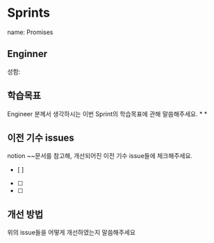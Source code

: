 # Sprints
name: Promises

## Enginner
성함: 

## 학습목표
Engineer 분께서 생각하시는 이번 Sprint의 학습목표에 관해 말씀해주세요.
*
*

## 이전 기수 issues
notion ~~문서를 참고해, 개선되어진 이전 기수 issue들에 체크해주세요.
- [ ] 
- [ ] 
- [ ] 

## 개선 방법
위의 issue들을 어떻게 개선하였는지 말씀해주세요